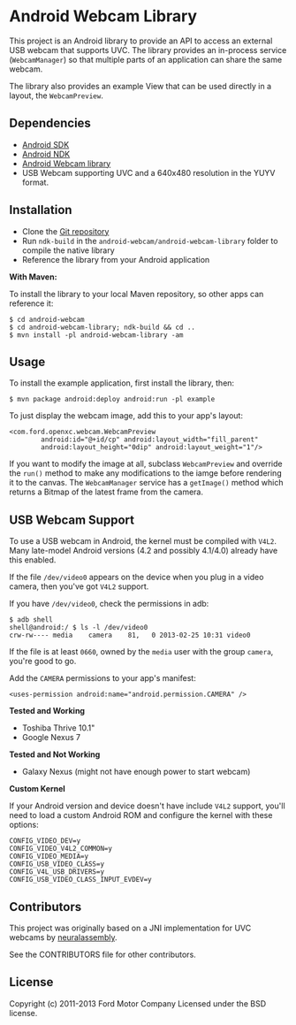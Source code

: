 Android Webcam Library
======================

This project is an Android library to provide an API to access an external USB
webcam that supports UVC. The library provides an in-process service
(`WebcamManager`) so that multiple parts of an application can share the same
webcam.

The library also provides an example View that can be used directly in a layout,
the `WebcamPreview`.

## Dependencies

* [Android SDK](http://developer.android.com/sdk/index.html)
* [Android NDK](http://developer.android.com/tools/sdk/ndk/index.html)
* [Android Webcam library](https://github.com/openxc/android-webcam)
* USB Webcam supporting UVC and a 640x480 resolution in the YUYV format.

## Installation

* Clone the [Git repository](https://github.com/openxc/android-webcam)
* Run `ndk-build` in the `android-webcam/android-webcam-library` folder to
  compile the native library
* Reference the library from your Android application

**With Maven:**

To install the library to your local Maven repository, so other apps can
reference it:

    $ cd android-webcam
    $ cd android-webcam-library; ndk-build && cd ..
    $ mvn install -pl android-webcam-library -am

## Usage

To install the example application, first install the library, then:

    $ mvn package android:deploy android:run -pl example

To just display the webcam image, add this to your app's layout:

    <com.ford.openxc.webcam.WebcamPreview
            android:id="@+id/cp" android:layout_width="fill_parent"
            android:layout_height="0dip" android:layout_weight="1"/>

If you want to modify the image at all, subclass `WebcamPreview` and override
the `run()` method to make any modifications to the iamge before rendering it to
the canvas. The `WebcamManager` service has a `getImage()` method which returns
a Bitmap of the latest frame from the camera.

## USB Webcam Support

To use a USB webcam in Android, the kernel must be compiled with `V4L2`. Many
late-model Android versions (4.2 and possibly 4.1/4.0) already have this
enabled.

If the file `/dev/video0` appears on the device when you plug in a video camera,
then you've got `V4L2` support.

If you have `/dev/video0`, check the permissions in adb:

    $ adb shell
    shell@android:/ $ ls -l /dev/video0
    crw-rw---- media    camera    81,   0 2013-02-25 10:31 video0

If the file is at least `0660`, owned by the `media` user with the group
`camera`, you're good to go.

Add the `CAMERA` permissions to your app's manifest:

    <uses-permission android:name="android.permission.CAMERA" />

**Tested and Working**

* Toshiba Thrive 10.1"
* Google Nexus 7

**Tested and Not Working**

* Galaxy Nexus (might not have enough power to start webcam)

**Custom Kernel**

If your Android version and device doesn't have include `V4L2` support, you'll
need to load a custom Android ROM and configure the kernel with these options:

    CONFIG_VIDEO_DEV=y
    CONFIG_VIDEO_V4L2_COMMON=y
    CONFIG_VIDEO_MEDIA=y
    CONFIG_USB_VIDEO_CLASS=y
    CONFIG_V4L_USB_DRIVERS=y
    CONFIG_USB_VIDEO_CLASS_INPUT_EVDEV=y

## Contributors

This project was originally based on a JNI implementation for UVC webcams by
[neuralassembly](https://bitbucket.org/neuralassembly/simplewebcam).

See the CONTRIBUTORS file for other contributors.

## License

Copyright (c) 2011-2013 Ford Motor Company
Licensed under the BSD license.
